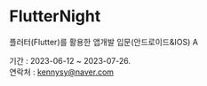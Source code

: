 # FlutterNight
플러터(Flutter)를 활용한 앱개발 입문(안드로이드&IOS) A

기간 : 2023-06-12 ~ 2023-07-26.   
연락처 : kennysy@naver.com
